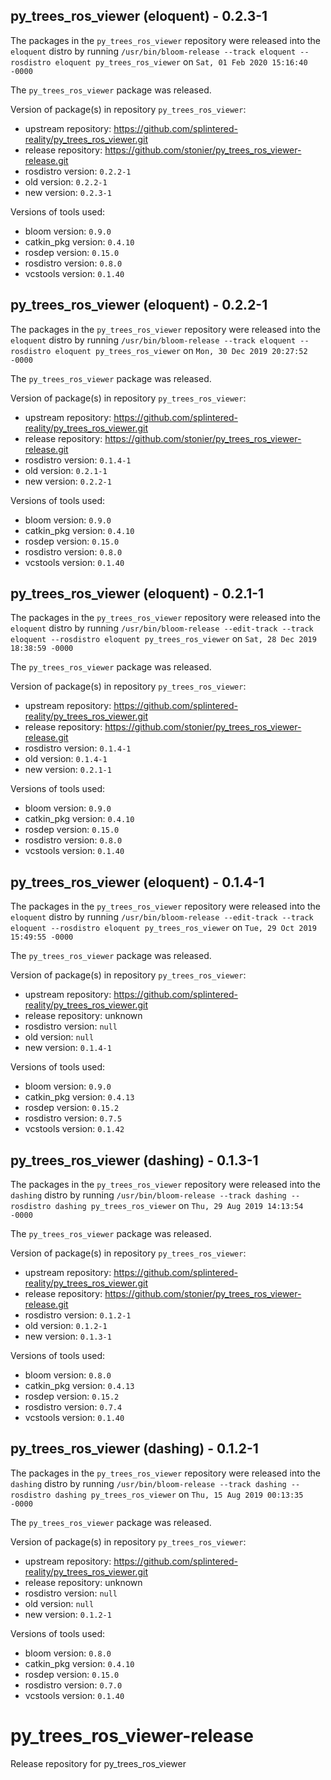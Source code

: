 ## py_trees_ros_viewer (eloquent) - 0.2.3-1

The packages in the `py_trees_ros_viewer` repository were released into the `eloquent` distro by running `/usr/bin/bloom-release --track eloquent --rosdistro eloquent py_trees_ros_viewer` on `Sat, 01 Feb 2020 15:16:40 -0000`

The `py_trees_ros_viewer` package was released.

Version of package(s) in repository `py_trees_ros_viewer`:

- upstream repository: https://github.com/splintered-reality/py_trees_ros_viewer.git
- release repository: https://github.com/stonier/py_trees_ros_viewer-release.git
- rosdistro version: `0.2.2-1`
- old version: `0.2.2-1`
- new version: `0.2.3-1`

Versions of tools used:

- bloom version: `0.9.0`
- catkin_pkg version: `0.4.10`
- rosdep version: `0.15.0`
- rosdistro version: `0.8.0`
- vcstools version: `0.1.40`


## py_trees_ros_viewer (eloquent) - 0.2.2-1

The packages in the `py_trees_ros_viewer` repository were released into the `eloquent` distro by running `/usr/bin/bloom-release --track eloquent --rosdistro eloquent py_trees_ros_viewer` on `Mon, 30 Dec 2019 20:27:52 -0000`

The `py_trees_ros_viewer` package was released.

Version of package(s) in repository `py_trees_ros_viewer`:

- upstream repository: https://github.com/splintered-reality/py_trees_ros_viewer.git
- release repository: https://github.com/stonier/py_trees_ros_viewer-release.git
- rosdistro version: `0.1.4-1`
- old version: `0.2.1-1`
- new version: `0.2.2-1`

Versions of tools used:

- bloom version: `0.9.0`
- catkin_pkg version: `0.4.10`
- rosdep version: `0.15.0`
- rosdistro version: `0.8.0`
- vcstools version: `0.1.40`


## py_trees_ros_viewer (eloquent) - 0.2.1-1

The packages in the `py_trees_ros_viewer` repository were released into the `eloquent` distro by running `/usr/bin/bloom-release --edit-track --track eloquent --rosdistro eloquent py_trees_ros_viewer` on `Sat, 28 Dec 2019 18:38:59 -0000`

The `py_trees_ros_viewer` package was released.

Version of package(s) in repository `py_trees_ros_viewer`:

- upstream repository: https://github.com/splintered-reality/py_trees_ros_viewer.git
- release repository: https://github.com/stonier/py_trees_ros_viewer-release.git
- rosdistro version: `0.1.4-1`
- old version: `0.1.4-1`
- new version: `0.2.1-1`

Versions of tools used:

- bloom version: `0.9.0`
- catkin_pkg version: `0.4.10`
- rosdep version: `0.15.0`
- rosdistro version: `0.8.0`
- vcstools version: `0.1.40`


## py_trees_ros_viewer (eloquent) - 0.1.4-1

The packages in the `py_trees_ros_viewer` repository were released into the `eloquent` distro by running `/usr/bin/bloom-release --edit-track --track eloquent --rosdistro eloquent py_trees_ros_viewer` on `Tue, 29 Oct 2019 15:49:55 -0000`

The `py_trees_ros_viewer` package was released.

Version of package(s) in repository `py_trees_ros_viewer`:

- upstream repository: https://github.com/splintered-reality/py_trees_ros_viewer.git
- release repository: unknown
- rosdistro version: `null`
- old version: `null`
- new version: `0.1.4-1`

Versions of tools used:

- bloom version: `0.9.0`
- catkin_pkg version: `0.4.13`
- rosdep version: `0.15.2`
- rosdistro version: `0.7.5`
- vcstools version: `0.1.42`


## py_trees_ros_viewer (dashing) - 0.1.3-1

The packages in the `py_trees_ros_viewer` repository were released into the `dashing` distro by running `/usr/bin/bloom-release --track dashing --rosdistro dashing py_trees_ros_viewer` on `Thu, 29 Aug 2019 14:13:54 -0000`

The `py_trees_ros_viewer` package was released.

Version of package(s) in repository `py_trees_ros_viewer`:

- upstream repository: https://github.com/splintered-reality/py_trees_ros_viewer.git
- release repository: https://github.com/stonier/py_trees_ros_viewer-release.git
- rosdistro version: `0.1.2-1`
- old version: `0.1.2-1`
- new version: `0.1.3-1`

Versions of tools used:

- bloom version: `0.8.0`
- catkin_pkg version: `0.4.13`
- rosdep version: `0.15.2`
- rosdistro version: `0.7.4`
- vcstools version: `0.1.40`


## py_trees_ros_viewer (dashing) - 0.1.2-1

The packages in the `py_trees_ros_viewer` repository were released into the `dashing` distro by running `/usr/bin/bloom-release --track dashing --rosdistro dashing py_trees_ros_viewer` on `Thu, 15 Aug 2019 00:13:35 -0000`

The `py_trees_ros_viewer` package was released.

Version of package(s) in repository `py_trees_ros_viewer`:

- upstream repository: https://github.com/splintered-reality/py_trees_ros_viewer.git
- release repository: unknown
- rosdistro version: `null`
- old version: `null`
- new version: `0.1.2-1`

Versions of tools used:

- bloom version: `0.8.0`
- catkin_pkg version: `0.4.10`
- rosdep version: `0.15.0`
- rosdistro version: `0.7.0`
- vcstools version: `0.1.40`


# py_trees_ros_viewer-release
Release repository for py_trees_ros_viewer
